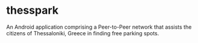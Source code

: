 thesspark
=========

An Android application comprising a Peer-to-Peer network that assists the citizens of Thessaloniki, Greece in finding free parking spots.
